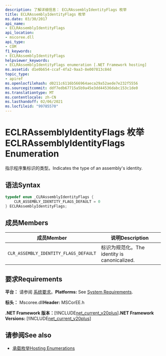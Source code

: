 ```yaml
---
description: 了解详细信息： ECLRAssemblyIdentityFlags 枚举
title: ECLRAssemblyIdentityFlags 枚举
ms.date: 03/30/2017
api_name:
- ECLRAssemblyIdentityFlags
api_location:
- mscoree.dll
api_type:
- COM
f1_keywords:
- ECLRAssemblyIdentityFlags
helpviewer_keywords:
- ECLRAssemblyIdentityFlags enumeration [.NET Framework hosting]
ms.assetid: d1e0b654-ccaf-4fa2-9aa3-8e007813c84d
topic_type:
- apiref
ms.openlocfilehash: d0211c6116b566964aeca29a52aede7e232f5556
ms.sourcegitcommit: ddf7edb67715a5b9a45e3dd44536dabc153c1de0
ms.translationtype: MT
ms.contentlocale: zh-CN
ms.lasthandoff: 02/06/2021
ms.locfileid: "99785570"
---
```

# <a name="eclrassemblyidentityflags-enumeration"></a><span data-ttu-id="4d438-103">ECLRAssemblyIdentityFlags 枚举</span><span class="sxs-lookup"><span data-stu-id="4d438-103">ECLRAssemblyIdentityFlags Enumeration</span></span>

<span data-ttu-id="4d438-104">指示程序集标识的类型。</span><span class="sxs-lookup"><span data-stu-id="4d438-104">Indicates the type of an assembly's identity.</span></span>  
  
## <a name="syntax"></a><span data-ttu-id="4d438-105">语法</span><span class="sxs-lookup"><span data-stu-id="4d438-105">Syntax</span></span>  
  
```cpp  
typedef enum _CLRAssemblyIdentityFlags {  
    CLR_ASSEMBLY_IDENTITY_FLAGS_DEFAULT = 0  
} ECLRAssemblyIdentityFlags;  
```  
  
## <a name="members"></a><span data-ttu-id="4d438-106">成员</span><span class="sxs-lookup"><span data-stu-id="4d438-106">Members</span></span>  
  
|<span data-ttu-id="4d438-107">成员</span><span class="sxs-lookup"><span data-stu-id="4d438-107">Member</span></span>|<span data-ttu-id="4d438-108">说明</span><span class="sxs-lookup"><span data-stu-id="4d438-108">Description</span></span>|  
|------------|-----------------|  
|`CLR_ASSEMBLY_IDENTITY_FLAGS_DEFAULT`|<span data-ttu-id="4d438-109">标识为规范化。</span><span class="sxs-lookup"><span data-stu-id="4d438-109">The identity is canonicalized.</span></span>|  
  
## <a name="requirements"></a><span data-ttu-id="4d438-110">要求</span><span class="sxs-lookup"><span data-stu-id="4d438-110">Requirements</span></span>  

 <span data-ttu-id="4d438-111">**平台：** 请参阅 [系统要求](../../get-started/system-requirements.md)。</span><span class="sxs-lookup"><span data-stu-id="4d438-111">**Platforms:** See [System Requirements](../../get-started/system-requirements.md).</span></span>  
  
 <span data-ttu-id="4d438-112">**标头：** Mscoree.dll</span><span class="sxs-lookup"><span data-stu-id="4d438-112">**Header:** MSCorEE.h</span></span>  
  
 <span data-ttu-id="4d438-113">**.NET Framework 版本：**[!INCLUDE[net_current_v20plus](../../../../includes/net-current-v20plus-md.md)]</span><span class="sxs-lookup"><span data-stu-id="4d438-113">**.NET Framework Versions:** [!INCLUDE[net_current_v20plus](../../../../includes/net-current-v20plus-md.md)]</span></span>  
  
## <a name="see-also"></a><span data-ttu-id="4d438-114">请参阅</span><span class="sxs-lookup"><span data-stu-id="4d438-114">See also</span></span>

- [<span data-ttu-id="4d438-115">承载枚举</span><span class="sxs-lookup"><span data-stu-id="4d438-115">Hosting Enumerations</span></span>](hosting-enumerations.md)
